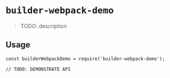 # `builder-webpack-demo`

> TODO: description

## Usage

```
const builderWebpackDemo = require('builder-webpack-demo');

// TODO: DEMONSTRATE API
```
